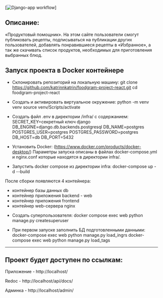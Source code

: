 [![Django-app workflow](https://github.com/katrinnkatrin/foodgram-project-react/actions/workflows/main.yml/badge.svg)]

## Описание:

«Продуктовый помощник».
На этом сайте пользователи смогут публиковать рецепты, подписываться на публикации других пользователей, 
добавлять понравившиеся рецепты в «Избранное», а так же скачивать список продуктов, необходимых для приготовления выбранных блюд.

## Запуск проекта в Docker контейнере
- Склонировать репозиторий на локальную машину:
git clone https://github.com/katrinnkatrin/foodgram-project-react.git
cd foodgram-project-react

- Cоздать и активировать виртуальное окружение:
python -m venv venv
source venv/Scripts/activate

- Cоздать файл .env в директории /infra/ с содержанием:
SECRET_KEY=секретный ключ django
DB_ENGINE=django.db.backends.postgresql
DB_NAME=postgres
POSTGRES_USER=postgres
POSTGRES_PASSWORD=postgres
DB_HOST=db
DB_PORT=5432

- Установить Docker:
(https://www.docker.com/products/docker-desktop/)
Параметры запуска описаны в файлах docker-compose.yml и nginx.conf которые находятся в директории infra/.

- Запустить docker compose из директории infra:
docker-compose up -d --build

После сборки появляются 4 контейнера:
  * контейнер базы данных db
  * контейнер приложения backend - web
  * контейнер приложения frontend
  * контейнер web-сервера nginx

- Создать суперпользователя:
docker compose exec web python manage.py createsuperuser

- При первом запуске заполнить БД подготовленными данными:
docker-compose exec web python manage.py load_ingrs
docker-compose exec web python manage.py load_tags

***
## Проект будет доступен по ссылкам:

Приложение - http://localhost/

Redoc - http://localhost/api/docs/

Админка - http://localhost/admin/
